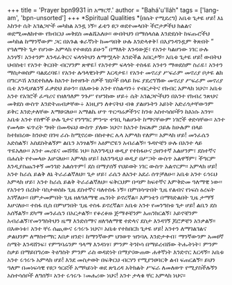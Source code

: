 +++
title = 'Prayer bpn9931 in አማርኛ.'
author = "Bahá'u'lláh"
tags = ['lang-am', 'bpn-unsorted']
+++
*Spiritual Qualities
*(በሴት የሚደረግ)
	አቤቱ ጌታዬ ሆይ! እኔ አከንተ ሴት  አገልጋዮች መካከል አንዷ ነኝ፡፡ ፊቴን ፀጋ ወደተመላበት ችሮታዎችህ ክልልና ወደሚመለከተው የክብርህ መቅደስ መልሼአለሁ፡፡ ውበትህን በማሰላሰል እንድደሰት ከፍጡሮችህ መካከል ከማንኛውም ጋር በአጉል ቁራኛነት ከመጣበቅ ሁሉ እንድላቀቅ፤ በእያንዳንዷም ቅጽበት “ የዓለማት ጌታ የሆነው አምላክ የተወደሰ ይሁን” በማለት እንዳውጅ፣  የአንተ ካልሆነው ነገር ሁሉ አንፃኝ፣ አንተንም እንዳፈቅርና ፍላጎትህን ለማሟላት እንድችል አበርታኝ፡፡
	አቤቱ ጌታዬ ሆይ! ውበትህ ህብስቴ፣ የአንተ ቅርበት ብርሃንም ጽዋዬ፤ የአንተም ፍላጎት ተስፋዬ አንተን ማወደስም ስራዬ፣ አንተን ማስታወስም ባልደረባዬ፣ የአንተ ሉዓላዊነትም እርዳታዬ፣ የአንተ መኖሪያ ሥፍራም መኖሪያ  ቦታዬ ልክ በግርዶሽ እንደተከለሉ ከአንተ ከተዘጉት ሰዎች ገደቦች በላይ ከፍ ያደረግኽው መኖሪያ  ሥፍራም መኖሪያ ቤቴ እንዲሆልንኝ ፈቃድህ ይሁን፡፡
	በእውነቱ አንተ የስልጣን÷ የብርታትና የክብር አምላክ ነህና፡፡
	አቤቱ አንተ የአገሮች ፈጣሪና የዘለዓለም ንጉሥ የሆንከው ሆይ÷ ሴት አገልጋዮችህን በአንተ የክብረ ንጽህና መቅደስ ውስጥ እንድትጠብቃቸው÷ እነዚያን ለቀናትህ ብቁ ያልሆኑትን አይነት አድራጎታቸውንም ይቅር እንድታለቸው እማፀናለሁ፡፡ አማልኬ ሆጥ ጥርጣሬዎችንና ከንቱ አስተሳሰቦችን ከእነሱ አንፃ፡፡ አቤቱ አንተ የስሞች ሁሉ ጌታና የንግግር ምንጭ ተገቢ ካልሆኑት ከማናቸውም ነገሮች ቀድሳቸው፡፡ አንተ የመላው ፍጥረት ግዛት በመዳፍህ ውስጥ ያለው ነህና፡፡ ከአንተ ከፍጹም ኃይሉ ከሁሉም በላይ  ከተከበረው  ከንዑድ በገዛ ራሱ ከሚኖረው በስተቀር ሌላ አምላክ የለም፡፡ አምላክ ሆይ! መንፈሴን አድስልኝ፣ አስደስትልኝም ልቤን አንፃልኝ፡፡  አዕምሮዬን አብራልኝ፡፡ ጉዳዮቼን ሁሉ በአንተ ላይ ጥዬአለሁ፡፡ አንተ መሪዬና መሸሻዬ ነህ፡፡ ከእንግዲህ ወዲያ የተከፋሁና ኃዘንተኛ አልሆንም፣ ደስተኛና በሐሴት የተመላሁ እሆናለሁ፡፡ አምላክ ሆይ፤ ከእንግዲህ ወዲያ በሥጋት ውስጥ አልዋኝም፣ ችግርም እንዲያስጨንቀኝ መንገድ አልሰጥም፤ ደስ በማያሰኝ የህይወት ነገር ውስጥ አልኖርም፡፡ አምላክ ሆይ! አንተ ከራሴ ይልቅ ለኔ ትራራልኛለህ፡፡ ጌታ ሆይ፣ ራሴን ለአንተ አደራ ሰጥቻለሁ፡፡
	አቤቱ አንተ ሩኅሩህ አምላክ ሆይ፣ አንተ ከራሴ ይልቅ ትራራልኛለህ፡፡ ፍቅርህም በጣም ከፍተኛና እምቅድመ ዓለማዊ ነው፡፡  የአንተን በረከት ባስታወስኩ ጊዜ ደስተኛና ባለተስፋ ነኝ፡፡ በምበሳጭበት ጊዜ የልብና የነፍስ ዕረፍት አገኛለሁ፡፡ በምታመምበት ጊዜ ዘለዓለማዊ ጤንነት ይኖረኛል፡፡ እምነቴን በማጓድልበት ጊዜ ታማኝ እሆናለሁ፡፡ ተስፋ ቢስ በምሆንበት ጊዜ ተስፋ ይኖረኛል፡፡
	አቤቱ አንተ የመንግስቱ ጌታ ሆይ! ልቤን ደስ አሰኝልኝ፡፡ ደካማ መንፈሴን በአርታልኝ፡፡ የቆረቆዙ ጅማቶቼንም አጠንክርልኝ፣ አይኖቼንም  አብራልኝ፣የመንግስትህን ዜማ እንድሰማና ዘለዓለማዊ ተድላና ደስታ እንዳገኝ ጆሮዎቼን አንቃልኝ፡፡ በእውነቱ፣ አንተ ቸሩ ሰጪውና ሩኅሩኁ ነህና፡፡
	አቤቱ የተከበርክ ጌታዬ ሆይ! አንተን ለማገልገልና ቃልህንም ለማስተማር እበቃ ዘንድ፣ ከማንኛውም ህገወጥ ዝንባሌ እንድታቀብ፣ ማንኛውንም አመፀኛ ስሜት እንዳሸንፍ፣ የምግባሬንም ዓላማ እንዳነፃ፣ ምንም ትንኮሳ በማይረብሸው ትሑትነት፣ ምንም ስቃይ በማይበግረው ትዕግስት ምንም ራስ ወዳድነት በማያናውጠው ሐቀኛነት እንድኖር እርዳኝ፡፡
	አቤቱ አንተ ሩኅሩኁ  አምላክ ሆይ! እንደ መስታወት በፍቅርህ ብርሃን የሚያንፀባርቅ ልብ  ፍጠርልኝ፡፡ ይህን ዓለም በመነፍሳዊ የፀጋ ጎርፎች  አማካይነት ወደ ጽጌረዳ አትክልት ሥፍራ ለመለወጥ የሚያስችሉኝን አስተሳሰቦች ለግሰኝ፡፡ አንተ ሩኅሩኁ ፣መሐሪው ነህና! አንተ ታላቁ ቸር አምላክ  ነህና፡፡
